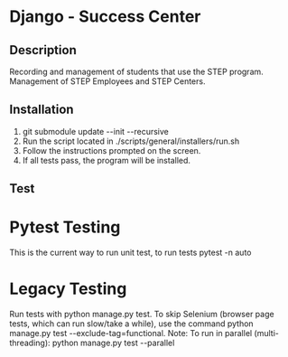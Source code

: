 # Django - Success Center

## Description
Recording and management of students that use the STEP program. </br>
Management of STEP Employees and STEP Centers.

## Installation
1. git submodule update --init --recursive
2. Run the script located in ./scripts/general/installers/run.sh
3. Follow the instructions prompted on the screen.
4. If all tests pass, the program will be installed.

## Test
# Pytest Testing
This is the current way to run unit test, to run tests pytest -n auto

# Legacy Testing
Run tests with python manage.py test.
To skip Selenium (browser page tests, which can run slow/take a while), use the command
python manage.py test --exclude-tag=functional.
Note: To run in parallel (multi-threading): python manage.py test --parallel
